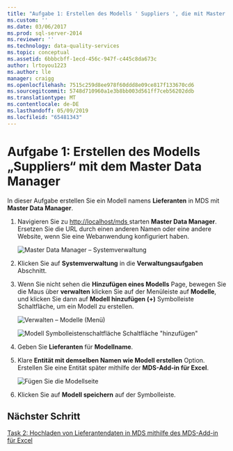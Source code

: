 ```yaml
---
title: "Aufgabe 1: Erstellen des Modells ' Suppliers ', die mit Master Data Manager | Microsoft-Dokumentation"
ms.custom: ''
ms.date: 03/06/2017
ms.prod: sql-server-2014
ms.reviewer: ''
ms.technology: data-quality-services
ms.topic: conceptual
ms.assetid: 6bbbcbff-1ecd-456c-947f-c445c8da673c
author: lrtoyou1223
ms.author: lle
manager: craigg
ms.openlocfilehash: 7515c259d8ee978f60ddd8e09ce817f133670cd6
ms.sourcegitcommit: 5748d710960a1e3b8bb003d561ff7ceb56202ddb
ms.translationtype: MT
ms.contentlocale: de-DE
ms.lasthandoff: 05/09/2019
ms.locfileid: "65481343"
---
```

# <a name="task-1-creating-suppliers-model-using-master-data-manager"></a>Aufgabe 1: Erstellen des Modells „Suppliers“ mit dem Master Data Manager
  In dieser Aufgabe erstellen Sie ein Modell namens **Lieferanten** in MDS mit **Master Data Manager**.  
  
1.  Navigieren Sie zu [ http://localhost/mds ](http://localhost/mds) starten **Master Data Manager**. Ersetzen Sie die URL durch einen anderen Namen oder eine andere Website, wenn Sie eine Webanwendung konfiguriert haben.  
  
     ![Master Data Manager – Systemverwaltung](../../2014/tutorials/media/et-creatingsuppliersmodelusingmdm-01.jpg "Master Data Manager – Systemverwaltung")  
  
2.  Klicken Sie auf **Systemverwaltung** in die **Verwaltungsaufgaben** Abschnitt.  
  
3.  Wenn Sie nicht sehen die **Hinzufügen eines Modells** Page, bewegen Sie die Maus über **verwalten** klicken Sie auf der Menüleiste auf **Modelle**, und klicken Sie dann auf **Modell hinzufügen (+)** Symbolleiste Schaltfläche, um ein Modell zu erstellen.  
  
     ![Verwalten – Modelle (Menü)](../../2014/tutorials/media/et-creatingsuppliersmodelusingmdm-02.jpg "verwalten – Modelle (Menü)")  
  
     ![Modell Symbolleistenschaltfläche Schaltfläche "hinzufügen"](../../2014/tutorials/media/et-creatingsuppliersmodelusingmdm-03.jpg "Modell Symbolleistenschaltfläche Schaltfläche \"hinzufügen\"")  
  
4.  Geben Sie **Lieferanten** für **Modellname**.  
  
5.  Klare **Entität mit demselben Namen wie Modell erstellen** Option. Erstellen Sie eine Entität später mithilfe der **MDS-Add-in für Excel**.  
  
     ![Fügen Sie die Modellseite](../../2014/tutorials/media/et-creatingsuppliersmodelusingmdm-04.jpg "hinzufügen Modell (Seite)")  
  
6.  Klicken Sie auf **Modell speichern** auf der Symbolleiste.  
  
## <a name="next-step"></a>Nächster Schritt  
 [Task 2: Hochladen von Lieferantendaten in MDS mithilfe des MDS-Add-in für Excel](../../2014/tutorials/task-2-uploading-supplier-data-to-mds-using-mds-add-in-for-excel.md)  
  
  

